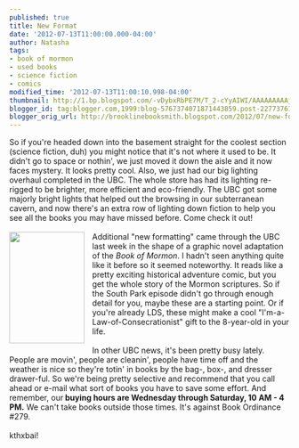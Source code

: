 ```yaml
---
published: true
title: New Format
date: '2012-07-13T11:00:00.000-04:00'
author: Natasha
tags:
- book of mormon
- used books
- science fiction
- comics
modified_time: '2012-07-13T11:00:10.998-04:00'
thumbnail: http://1.bp.blogspot.com/-vDybxRbPE7M/T_2-cYyAIWI/AAAAAAAAAjQ/Q_BYUhJIE1E/s72-c/GoldenPlates1.jpg
blogger_id: tag:blogger.com,1999:blog-5767374071871443859.post-2277376143494068387
blogger_orig_url: http://brooklinebooksmith.blogspot.com/2012/07/new-format.html
---
```


So if you're headed down into the basement straight for the coolest section (science fiction, duh) you might notice that it's not where it used to be. It didn't go to space or nothin', we just moved it down the aisle and it now faces mystery. It looks pretty cool. Also, we just had our big lighting overhaul completed in the UBC. The whole store has had its lighting re-rigged to be brighter, more efficient and eco-friendly. The UBC got some majorly bright lights that helped out the browsing in our subterranean cavern, and now there's an extra row of lighting down&nbsp;fiction to&nbsp;help you see all the books you may have missed before. Come check it out!<br /><br /><a href="http://1.bp.blogspot.com/-vDybxRbPE7M/T_2-cYyAIWI/AAAAAAAAAjQ/Q_BYUhJIE1E/s1600/GoldenPlates1.jpg" imageanchor="1" style="clear: left; float: left; margin-bottom: 1em; margin-right: 1em;"><img border="0" height="200" src="http://1.bp.blogspot.com/-vDybxRbPE7M/T_2-cYyAIWI/AAAAAAAAAjQ/Q_BYUhJIE1E/s200/GoldenPlates1.jpg" width="135" /></a>Additional "new formatting" came through the UBC last week in the shape of a graphic novel adaptation of the <i>Book of Mormon</i>. I hadn't seen anything quite like it before so it seemed noteworthy. It reads like a pretty exciting historical adventure comic, but you get the whole story of the Mormon scriptures. So if the South Park episode didn't go through enough detail for you, maybe these are a starting point. Or if you're already LDS, these might make a cool "I'm-a-Law-of-Consecrationist" gift to the 8-year-old in your life.<br /><br />In other UBC news, it's been pretty busy lately. People are movin', people are cleanin', people have time off and the weather is nice so they're totin' in books by the bag-, box-, and dresser drawer-ful. So we're being pretty selective and recommend that you call ahead or e-mail what sort of books you have to save some effort. And remember, our<b> buying hours are Wednesday through Saturday, 10 AM - 4 PM.</b> We can't take books outside those times. It's against Book Ordinance #279.<br /><br />kthxbai!